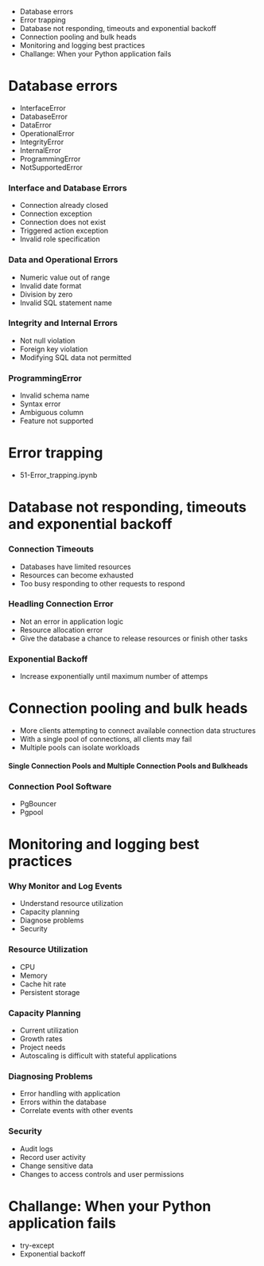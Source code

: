 - Database errors
- Error trapping
- Database not responding, timeouts and exponential backoff
- Connection pooling and bulk heads
- Monitoring and logging best practices
- Challange: When your Python application fails

# Database errors

- InterfaceError
- DatabaseError
- DataError
- OperationalError
- IntegrityError
- InternalError
- ProgrammingError
- NotSupportedError

### Interface and Database Errors

- Connection already closed
- Connection exception
- Connection does not exist
- Triggered action exception
- Invalid role specification

### Data and Operational Errors

- Numeric value out of range
- Invalid date format
- Division by zero
- Invalid SQL statement name

### Integrity and Internal Errors

- Not null violation
- Foreign key violation
- Modifying SQL data not permitted

### ProgrammingError

- Invalid schema name
- Syntax error
- Ambiguous column
- Feature not supported

# Error trapping

- 51-Error_trapping.ipynb

# Database not responding, timeouts and exponential backoff

### Connection Timeouts

- Databases have limited resources
- Resources can become exhausted
- Too busy responding to other requests to respond

### Headling Connection Error

- Not an error in application logic
- Resource allocation error
- Give the database a chance to release resources or finish other tasks

### Exponential Backoff

- Increase exponentially until maximum number of attemps

# Connection pooling and bulk heads

- More clients attempting to connect available connection data structures
- With a single pool of connections, all clients may fail
- Multiple pools can isolate workloads

#### Single Connection Pools and Multiple Connection Pools and Bulkheads

### Connection Pool Software

- PgBouncer
- Pgpool

# Monitoring and logging best practices

### Why Monitor and Log Events

- Understand resource utilization
- Capacity planning
- Diagnose problems
- Security

### Resource Utilization

- CPU
- Memory
- Cache hit rate
- Persistent storage

### Capacity Planning

- Current utilization
- Growth rates
- Project needs
- Autoscaling is difficult with stateful applications

### Diagnosing Problems

- Error handling with application
- Errors within the database
- Correlate events with other events

### Security

- Audit logs
- Record user activity
- Change sensitive data
- Changes to access controls and user permissions

# Challange: When your Python application fails

- try-except
- Exponential backoff
